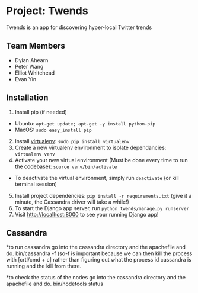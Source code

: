 # Project: Twends
Twends is an app for discovering hyper-local Twitter trends


## Team Members
* Dylan Ahearn
* Peter Wang
* Elliot Whitehead
* Evan Yin

## Installation
1. Install pip (if needed)
  * Ubuntu: `apt-get update; apt-get -y install python-pip`
  * MacOS: `sudo easy_install pip`
2. Install [virtualenv](https://virtualenv.pypa.io/en/stable/): `sudo pip install virtualenv`
3. Create a new virtualenv environment to isolate dependancies: `virtualenv venv`
4. Activate your new virtual environment (Must be done every time to run the codebase): `source venv/bin/activate`
  * To deactivate the virtual environment, simply run `deactivate` (or kill terminal session)
5. Install project dependencies: `pip install -r requirements.txt` (give it a minute, the Cassandra driver will take a while!)
6. To start the Django app server, run `python twends/manage.py runserver`
7. Visit [http://localhost:8000](https://goo.gl/H8y9c7) to see your running Django app!

## Cassandra
*to run cassandra go into the cassandra directory and the apachefile and do.
bin/cassandra -f (so-f is important because we can then kill the process with [crtl/cmd + c] rather than figuring out what the process id cassandra is running and the kill from there.

*to check the status of the nodes go into the cassandra directory and the apachefile and do.
bin/nodetools status
